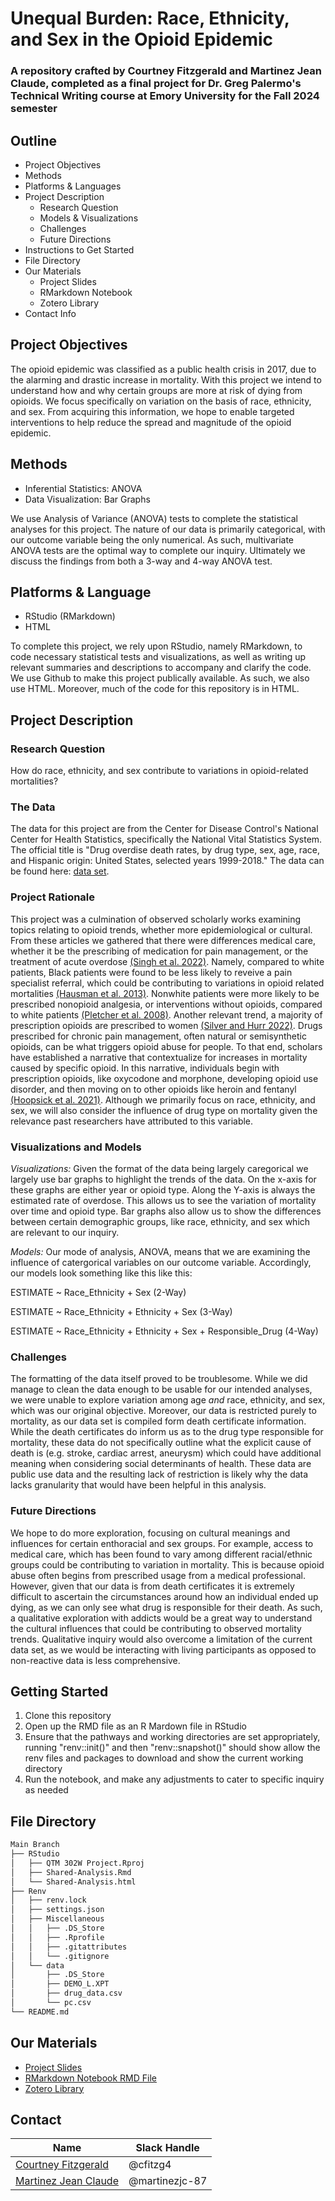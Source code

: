 # Unequal Burden: Race, Ethnicity, and Sex in the Opioid Epidemic
### A repository crafted by Courtney Fitzgerald and Martinez Jean Claude, completed as a final project for Dr. Greg Palermo's Technical Writing course at Emory University for the Fall 2024 semester

## Outline
  - Project Objectives
  - Methods
  - Platforms & Languages
  - Project Description
    - Research Question
    - Models & Visualizations
    - Challenges
    - Future Directions 
  - Instructions to Get Started
  - File Directory
  - Our Materials 
    - Project Slides
    - RMarkdown Notebook
    - Zotero Library
  - Contact Info
    
## Project Objectives
The opioid epidemic was classified as a public health crisis in 2017, due to the alarming and drastic increase in mortality. With this project we intend to understand how and why certain groups are more at risk of dying from opioids. We focus specifically on variation on the basis of race, ethnicity, and sex. From acquiring this information, we hope to enable targeted interventions to help reduce the spread and magnitude of the opioid epidemic. 

## Methods
- Inferential Statistics: ANOVA
- Data Visualization: Bar Graphs
  
We use Analysis of Variance (ANOVA) tests  to complete the statistical analyses for this project. The nature of our data is primarily categorical, with our outcome variable being the only numerical. As such, multivariate ANOVA tests are the optimal way to complete our inquiry. Ultimately we discuss the findings from both a 3-way and 4-way ANOVA test. 

## Platforms & Language
- RStudio (RMarkdown)
- HTML
  
To complete this project, we rely upon RStudio, namely RMarkdown, to code necessary statistical tests and visualizations, as well as writing up relevant summaries and descriptions to accompany and clarify the code. We use Github to make this project publically available. As such, we also use HTML. Moreover, much of the code for this repository is in HTML. 


## Project Description 

### Research Question
How do race, ethnicity, and sex contribute to variations in opioid-related mortalities?

### The Data
The data for this project are from the Center for Disease Control's National Center for Health Statistics, specifically the National Vital Statistics System. The official title is "Drug overdise death rates, by drug type, sex, age, race, and Hispanic origin: United States, selected years 1999-2018." The data can be found here: [data set](https://data.cdc.gov/NCHS/Drug-overdose-death-rates-by-drug-type-sex-age-rac/95ax-ymtc/about_data).

### Project Rationale
This project was a culmination of observed scholarly works examining topics relating to opioid trends, whether more epidemiological or cultural. From these articles we gathered that there were differences medical care, whether it be the prescribing of medication for pain management, or the treatment of acute overdose [(Singh et al. 2022)](10.21106/ijma.284). Namely, compared to white patients, Black patients were found to be less likely to reveive a pain specialist referral, which could be contributing to variations in opioid related mortalities [(Hausman et al. 2013)](https://www.sciencedirect.com/science/article/pii/S030439591200468X). Nonwhite patients were more likely to be prescribed nonopioid analgesia, or interventions without opioids, compared to white patients [(Pletcher et al. 2008)](https://doi.org/10.1001/jama.2007.64). Another relevant trend, a majority of prescription opioids are prescribed to women [(Silver and Hurr 2022)](https://www.sciencedirect.com/science/article/pii/S0091743519304293). Drugs prescribed for chronic pain management, often natural or semisynthetic opioids, can be what triggers opioid abuse for people. To that end, scholars have established a narrative that contextualize for increases in mortality caused by specific opioid. In this narrative, individuals begin with prescription opioids, like oxycodone and morphone, developing opioid use disorder, and then moving on to other opioids like heroin and fentanyl [(Hoopsick et al. 2021)](https://www.jstor.org/stable/27083695). Although we primarily focus on race, ethnicity, and sex, we will also consider the influence of drug type on mortality given the relevance past researchers have attributed to this variable. 

### Visualizations and Models 
*Visualizations:* Given the format of the data being largely caregorical we largely use bar graphs to highlight the trends of the data. On the x-axis for these graphs are either year or opioid type. Along the Y-axis is always the estimated rate of overdose. This allows us to see the variation of mortality over time and opioid type. Bar graphs also allow us to show the differences between certain demographic groups, like race, ethnicity, and sex which are relevant to our inquiry. 

*Models:* Our mode of analysis, ANOVA, means that we are examining the influence of catergorical variables on our outcome variable. Accordingly, our models look something like this like this: 

ESTIMATE ~ Race_Ethnicity + Sex (2-Way)

ESTIMATE ~ Race_Ethnicity + Ethnicity + Sex (3-Way)

ESTIMATE ~ Race_Ethnicity + Ethnicity + Sex + Responsible_Drug (4-Way)

### Challenges
The formatting of the data itself proved to be troublesome. While we did manage to clean the data enough to be usable for our intended analyses, we were unable to explore variation among age *and* race, ethnicity, and sex, which was our original objective. Moreover, our data is restricted purely to mortality, as our data set is compiled form death certificate information. While the death certificates do inform us as to the drug type responsible for mortality, these data do not specifically outline what the explicit cause of death is (e.g. stroke, cardiac arrest, aneurysm) which could have additional meaning when considering social determinants of health. These data are public use data and the resulting lack of restriction is likely why the data lacks granularity that would have been helpful in this analysis.

### Future Directions 
We hope to do more exploration, focusing on cultural meanings and influences for certain enthoracial and sex groups. For example, access to medical care, which has been found to vary among different racial/ethnic groups could be contributing to variation in mortality. This is because opioid abuse often begins from prescribed usage from a medical professional. However, given that our data is from death certificates it is extremely difficult to ascertain the circumstances around how an individual ended up dying, as we can only see what drug is responsible for their death. As such, a qualitative exploration with addicts would be a great way to understand the cultural influences that could be contributing to observed mortality trends. Qualitative inquiry would also overcome a limitation of the current data set, as we would be interacting with living participants as opposed to non-reactive data is less comprehensive. 

## Getting Started
1. Clone this repository
2. Open up the RMD file as an R Mardown file in RStudio
4. Ensure that the pathways and working directories are set appropriately, running "renv::init()" and then "renv::snapshot()" should show allow the renv files and packages to download and show the current working directory
6. Run the notebook, and make any adjustments to cater to specific inquiry as needed

## File Directory
```Bash
Main Branch 
├── RStudio
│   ├── QTM 302W Project.Rproj
│   ├── Shared-Analysis.Rmd
│   └── Shared-Analysis.html
├── Renv
│   ├── renv.lock
│   ├── settings.json
│   ├── Miscellaneous
│   │   ├── .DS_Store
│   │   ├── .Rprofile
│   │   ├── .gitattributes
│   │   └── .gitignore
│   └── data
│       ├── .DS_Store
│       ├── DEMO_L.XPT
│       ├── drug_data.csv
│       └── pc.csv
└── README.md
```

## Our Materials
- [Project Slides](https://www.canva.com/design/DAGWwgKsRU0/UEzbEKhLenYhkhpB-mLa6g/edit?utm_content=DAGWwgKsRU0&utm_campaign=designshare&utm_medium=link2&utm_source=sharebutton)
- [RMarkdown Notebook RMD File](https://github.com/cfitzg4/Draft-QTM302W/blob/main/Shared%20Analysis.Rmd)
- [Zotero Library](https://www.zotero.org/groups/5725183/qtm__unequal_burden_project/library)


## Contact
|Name     |  Slack Handle   | 
|---------|-----------------|
|[Courtney Fitzgerald](https://github.com/[cfitzg4])| @cfitzg4        |
|[Martinez Jean Claude](https://github.com/[martinezjc-87]) | @martinezjc-87    |
